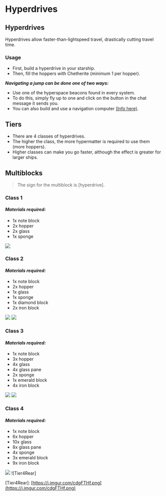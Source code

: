 # Hyperdrives

## Hyperdrives

Hyperdrives allow faster-than-lightspeed travel, drastically cutting travel time.

### Usage

* First, build a hyperdrive in your starship. 
* Then, fill the hoppers with Chetherite \(minimum 1 per hopper\). 

_**Navigating a jump can be done one of two ways:**_

* Use one of the hyperspace beacons found in every system.
* To do this, simply fly up to one and click on the button in the chat message it sends you.
* You can also build and use a navigation computer [\(Info here\)](https://starlegacy.net/wiki/old_pages/navigation_computer).

## Tiers

* There are 4 classes of hyperdrives.
* The higher the class, the more hypermatter is required to use them \(more hoppers\). 
* Higher classes can make you go faster, although the effect is greater for larger ships.

## Multiblocks

> The sign for the multiblock is \[hyperdrive\].

### Class 1

#### _Materials required:_

* 1x note block
* 2x hopper
* 2x glass
* 1x sponge

![](https://i.imgur.com/nrvcsPS.png)

### Class 2

#### _Materials required:_

* 1x note block
* 2x hopper
* 1x glass
* 1x sponge
* 1x diamond block
* 2x iron block

![](https://i.imgur.com/vzPdKbA.png) ![](https://i.imgur.com/nPNOoiM.png)

### Class 3

#### _Materials required:_

* 1x note block
* 3x hopper
* 4x glass
* 4x glass pane
* 2x sponge
* 1x emerald block
* 4x iron block

![](https://i.imgur.com/TBHAdaA.png) ![](https://i.imgur.com/Tkvm7lK.png)

### Class 4

#### _Materials required:_

* 1x note block
* 6x hopper
* 10x glass
* 8x glass pane
* 4x sponge
* 3x emerald block
* 9x iron block

![](https://i.imgur.com/S69uM1T.png) !\[Tier4Rear\]

\[Tier4Rear\]: [https://i.imgur.com/cdgFTHf.png](https://i.imgur.com/cdgFTHf.png)

